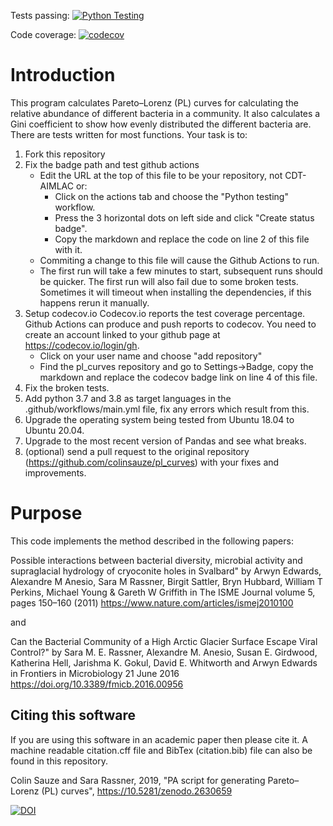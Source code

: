 Tests passing:
[![Python Testing](https://github.com/CDT-AIMLAC/pl_curves/actions/workflows/main.yml/badge.svg)](https://github.com/bip5/pl_curves/actions/workflows/main.yml)

Code coverage: 
[![codecov](https://codecov.io/gh/CDT-AIMLAC/pl_curves/branch/master/graph/badge.svg)](https://codecov.io/gh/bip5/pl_curves)

# Introduction

This program calculates Pareto–Lorenz (PL) curves for calculating the relative abundance of different bacteria in a community. It also calculates a Gini coefficient to show how evenly distributed the different bacteria are. There are tests written for most functions. Your task is to:

1. Fork this repository
2. Fix the badge path and test github actions
    * Edit the URL at the top of this file to be your repository, not CDT-AIMLAC or:
      * Click on the actions tab and choose the "Python testing" workflow.
      * Press the 3 horizontal dots on left side and click "Create status badge".
      * Copy the markdown and replace the code on line 2 of this file with it.
    * Commiting a change to this file will cause the Github Actions to run.
    * The first run will take a few minutes to start, subsequent runs should be quicker. The first run will also fail due to some broken tests. Sometimes it will timeout when installing the dependencies, if this happens rerun it manually.
3. Setup codecov.io
   Codecov.io reports the test coverage percentage. Github Actions can produce and push reports to codecov. You need to create an account linked to your github page at https://codecov.io/login/gh.
   * Click on your user name and choose "add repository"
   * Find the pl_curves repository and go to Settings->Badge, copy the markdown and replace the codecov badge link on line 4 of this file.
4. Fix the broken tests.
5. Add python 3.7 and 3.8 as target languages in the .github/workflows/main.yml file, fix any errors which result from this.
6. Upgrade the operating system being tested from Ubuntu 18.04 to Ubuntu 20.04.
7. Upgrade to the most recent version of Pandas and see what breaks.
8. (optional) send a pull request to the original repository (https://github.com/colinsauze/pl_curves) with your fixes and improvements.


# Purpose

This code implements the method described in the following papers:

Possible interactions between bacterial diversity, microbial activity and 
supraglacial hydrology of cryoconite holes in Svalbard" by Arwyn Edwards, 
Alexandre M Anesio, Sara M Rassner, Birgit Sattler, Bryn Hubbard, William T 
Perkins, Michael Young & Gareth W Griffith in The ISME Journal volume 5, 
pages 150–160 (2011)
https://www.nature.com/articles/ismej2010100

and

Can the Bacterial Community of a 
High Arctic Glacier Surface Escape Viral Control?" by Sara M. E. Rassner, 
Alexandre M. Anesio, Susan E. Girdwood, Katherina Hell, Jarishma K. Gokul, 
David E. Whitworth and Arwyn Edwards in Frontiers in Microbiology 21 June 2016
https://doi.org/10.3389/fmicb.2016.00956

## Citing this software

If you are using this software in an academic paper then please cite it. A machine readable citation.cff file and BibTex (citation.bib) file can also be found in this repository.

Colin Sauze and Sara Rassner, 2019, "PA script for generating Pareto–Lorenz (PL) curves", https://10.5281/zenodo.2630659  

[![DOI](https://zenodo.org/badge/177189416.svg)](https://zenodo.org/badge/latestdoi/177189416)


